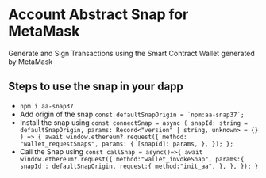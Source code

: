 # Account Abstract Snap for MetaMask

Generate and Sign Transactions using the Smart Contract Wallet generated by MetaMask

## Steps to use the snap in your dapp
 - ```npm i aa-snap37```
 - Add origin of the snap ```const defaultSnapOrigin = `npm:aa-snap37`;```
 - Install the snap using ```const connectSnap = async (
                                snapId: string = defaultSnapOrigin,
                                params: Record<"version" | string, unknown> = {}
                            ) => {
                                await window.ethereum?.request({
                                method: "wallet_requestSnaps",
                                params: {
                                    [snapId]: params,
                                },
                                });
                            };```
 - Call the Snap using ```const callSnap = async()=>{
                        await window.ethereum?.request({
                        method:"wallet_invokeSnap",
                        params:{
                            snapId : defaultSnapOrigin,
                            request:{
                            method:"init_aa",
                            },
                        },
                        });
                    }```